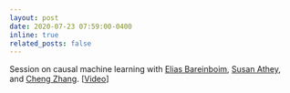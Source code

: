 ```yaml
---
layout: post
date: 2020-07-23 07:59:00-0400
inline: true
related_posts: false
---
```


Session on causal machine learning with [Elias Bareinboim](https://causalai.net/), [Susan Athey](https://athey.people.stanford.edu/), and [Cheng Zhang](https://cheng-zhang.org/). [[Video](https://www.microsoft.com/en-us/research/video/frontiers-in-machine-learning-big-ideas-in-causality-and-machine-learning/)]
